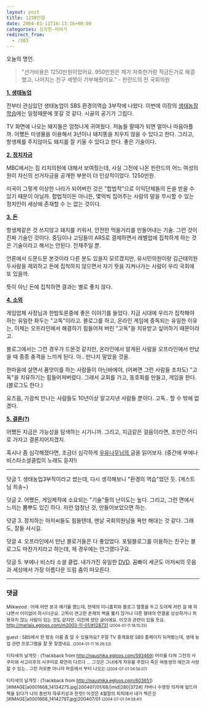 ```yaml
---
layout: post
title: 1250만원
date: 2004-01-11T16:13:16+00:00
categories: 심각한-이야기
redirect_from:
  - /303
---
```


오늘의 명언.

> "선거비용은 1250만원이었어요. 950만원은 제가 저축한거랑 적금든거로 해결했고, 나머지는 친구 세명이 기부해줬어요." - 핀란드의 전 국회의원

<u><b>1. 생태농업</b></u>

전부터 관심있던 생태농업이 SBS 환경의역습 3부작에 나왔다. 이번에 이장의 <a href="/303" target="aa">생태농장 학습</a>에는 일정때문에 못갈 것 같다. 시골의 공기가 그립다.

TV 화면에 나오는 돼지들은 엄청나게 귀여웠다. 저놈들 팔때가 되면 얼마나 마음아플까. 어쨌든 미생물을 이용해서 3년이나 돼지똥을 치우지 않을 수 있다고 한다. 그리고, 항생제를 주지않아도 돼지를 잘 키울 수 있다고 한다. 좋은 기술이다.

<u><b>2. 정치자금</b></u>

MBC에서는 짐 리치의원에 대해서 보여줬는데, 사실 그전에 나온 핀란드의 어느 여성의원이 자신의 선거자금을 공개한 부분이 더 인상적이었다. 1250만원.

미국이 그렇게 이상한 나라가 되어버린 것은 "합법적"으로 이익단체들의 돈을 받을 수 있기 때문이 아닐까. 합법적이든 아니든, 몇억씩 집어주는 사람의 말을 무시할 수 있는 정치인이 세상에 존재할 수 는 없는 것이다.

<u><b>3. 돈</b></u>

항생제같은 것 쓰지않고 돼지를 키워서, 안전한 먹을거리를 만들어내는 기술. 그런 것이 진짜 기술인 것이다. 중딩이나 고딩들이 ARS로 결제하면서 레벨업에 집착하게 하는 것은 기술이라고 해서는 안된다. 잔재주일 뿐.

언론에서 드문드문 본것이라 다른 분도 있을지 모르겠지만, 유시민의원이랑 김근태의원 두사람을 제외하고 돈에 집착하지 않으면서 자기 뜻을 지켜나가는 사람이 우리 국회에 또 있을까.

뜻이 아닌 돈에 집착하면 결과는 별로 좋지 않다.

<u><b>4. 소외</b></u>

게임업체 사장님과 한밤토론중에 좋은 이야기를 들었다. 지금 시대에 우리가 집착해야 하는 유일한 화두는 "고독"이라고. 블로그를 하고, 온라인 게임에 중독되는 유일한 이유는, 이제는 오프라인에서 해결하기 힘들어져 버린 "고독"을 치유받고 싶어하기 때문이라고.

블로그에서는 그런 경우가 드문것 같지만, 온라인에서 알게된 사람을 오프라인에서 만났을 때 종종 충격을 느끼게 된다. 아.. 만나지 말았을 것을.

한마을에 살면서 품앗이를 하는 사람들이 아닌바에야, (어쩌면 그런 사람들 조차도) "고독"을 치유하기는 힘들어져버렸다. 그래서 교회를 가고, 동호회를 만들고, 게임을 한다. (블로그도 한다.)

요즈음, 가끔씩 만나는 사람들도 10년이상 알고지낸 사람들 뿐이다. 고독.. 할 수 밖에 없겠다.

<u><b>5. 결론(?)</b></u>

어쨌든 지금은 가능성을 탐색하는 시기니까. 그리고, 지금같은 걸음이라면, 조만간 어디로 가자고 결론지어지겠지.

혹시나 좀 심각해졌다면, 조금더 심각하게 <a href="http://marlais.egloos.com/211121" target="bb">우유나무님의 </a>글을 읽어보자. (중간에 부에나비스타소셜클럽의 노래도 듣자!)

<hr />

덧글 1. 생태농업3부작이라고 썼는데, 다시 생각해보니 "환경의 역습"었던 듯. (게스트님 죄송~)

덧글 2. 어쨌든, 게임제작에 소요되는 "기술"들의 난이도는 높다. 그리고, 그런 면에서 느끼는 뽐뿌도 있긴 하다. 저런 엄청난 것, 만들어보았으면 하는.

덧글 3. 정치하는 아저씨들도 힘들텐데, 맨날 국회의원님들 욕만 해대는 것 같다. 그래도, 잘들 사시길.

덧글 4. 오프라인에서 만난 블로거들은 다 좋았었다. 포털블로그를 이용하는 친구는 블로그도 마찬가지라고 하는데, 제 경우에는 안그랬다구요.

덧글 5. 부에나 비스타 소셜 클럽. 내가가진 유일한 <a href="/282" target="aa">DVD</a>. 꼼빠이 세군도 아저씨의 웃음과 세상에서 가장 아름다운 드럼 춤이 떠오른다.

* * *

### 댓글



<!--- cmt:633 --->
<!--- mail: --->
<!--- parent:0 --->

<small class=comment>Milkwood : 어제 어떤 분과 얘기를 했는데, 현재의 미니홈피와 블로그 열풍을 두고 도대체 저런 걸 왜 하냐면서 어이없어 하시더군요.  고독이 견고한 존재의 벽을 뚫지 않거나 다른 형태의 연결을 상상하거나 허용하지 않는 사람이 있는 것도 같지만.   이전에 썼던 글이에요. 이것과 관련이 있을 듯요. <a href="http://marlais.egloos.com/m2003-11-01/#128731">http://marlais.egloos.com/m2003-11-01/#128731</a> <small>(2004-01-11 18:15:25)</small></small>


<!--- cmt:634 --->
<!--- mail: --->
<!--- parent:0 --->

<small class=comment>guest : SBS에서 한 방송 이름 좀 알 수 있을까요? 주말 TV 중계표랑 SBS 홈페이지 뒤져봤는데, 생태 농업 관련 프로그램을 잘 못 찾겠네요. <small>(2004-01-11 16:26:53)</small></small>


<!--- cmt:635 --->
<!--- mail: --->
<!--- parent:0 --->

<small class=comment>티티새의 날개짓 : <!-- ping:635 ---> (Trackback from <a href='http://naushika.egloos.com/593469'>http://naushika.egloos.com/593469</a>) 머리를 다쳐  그전의 사쿠미와 사고이후의 사쿠미로  확연히 다르다 ... 그것은 그녀에게 자유를 주었다 죽은 여동생의 애인과 사랑할 수 있는.. 그런 자유뿐 아니라 마음에서 부터 나오는 <small>(2004-07-01 04:56:07)</small></small>


<!--- cmt:636 --->
<!--- mail: --->
<!--- parent:0 --->

<small class=comment>티티새의 날개짓 : <!-- ping:636 ---> (Trackback from <a href='http://naushika.egloos.com/603651'>http://naushika.egloos.com/603651</a>) [#IMAGE|a0001668_14134275.jpg|200407/01/68/|mid|280|372#]  카바나 수영장 의자에 엎드려 책을 읽다가 나의 동반자 하루키상과 한컷!! 이것은 4월말의 피피에서 내가 찍은것  [#IMAGE|a0001668_14142797.jpg|200407/01 <small>(2004-07-01 04:58:41)</small></small>

